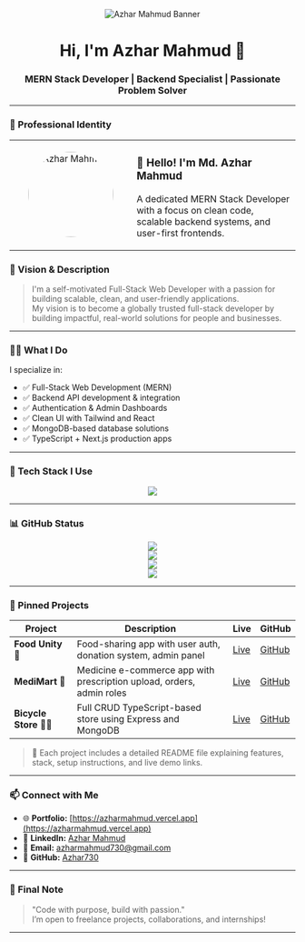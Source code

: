 <!-- 🏞 Banner / Cover Image -->
<p align="center">
  <img src="https://i.postimg.cc/nV6bMDt6/azhar-mahmud-banner.png" alt="Azhar Mahmud Banner" />
</p>

<h1 align="center">Hi, I'm Azhar Mahmud 👋</h1>
<h3 align="center">MERN Stack Developer | Backend Specialist | Passionate Problem Solver</h3>

---

### 👤 Professional Identity

<table align="center">
  <tr>
    <td align="center" width="200">
      <img src="https://i.postimg.cc/CMn9yxfJ/IMG-20230809-145342.png" alt="Azhar Mahmud" width="150" style="border-radius: 50%;" />
    </td>
    <td>
      <h3>👋 Hello! I'm <strong>Md. Azhar Mahmud</strong></h3>
      <p>A dedicated MERN Stack Developer with a focus on clean code, scalable backend systems, and user-first frontends.</p>
    </td>
  </tr>
</table>

### 🎯 Vision & Description

> I'm a self-motivated Full-Stack Web Developer with a passion for building scalable, clean, and user-friendly applications.  
> My vision is to become a globally trusted full-stack developer by building impactful, real-world solutions for people and businesses.

---

### 🧑‍💻 What I Do

I specialize in:
- ✅ Full-Stack Web Development (MERN)
- ✅ Backend API development & integration
- ✅ Authentication & Admin Dashboards
- ✅ Clean UI with Tailwind and React
- ✅ MongoDB-based database solutions
- ✅ TypeScript + Next.js production apps

---

### 🧰 Tech Stack I Use

<p align="center">
  <img src="https://skillicons.dev/icons?i=html,css,tailwind,js,ts,react,redux,next,nodejs,express,mongodb,firebase,git,github,vercel,figma" />
</p>

---

### 📊 GitHub Status

<p align="center">
  <img src="https://github-readme-stats.vercel.app/api?username=Azhar730&show_icons=true&theme=radical" />
  <br />
  <img src="https://github-readme-streak-stats.herokuapp.com?user=Azhar730&theme=radical" />
  <br />
  <img src="https://github-readme-stats.vercel.app/api/top-langs/?username=Azhar730&layout=compact&theme=radical" />
  <br />
  <img src="https://github-profile-trophy.vercel.app/?username=Azhar730&theme=radical" />
</p>

---

### 📌 Pinned Projects

| Project | Description | Live | GitHub |
|--------|-------------|------|--------|
| **Food Unity 🍱** | Food-sharing app with user auth, donation system, admin panel | [Live](https://foodunity-cc2e3.web.app) | [GitHub](https://github.com/Azhar730/food-unity) |
| **MediMart 💊** | Medicine e-commerce app with prescription upload, orders, admin roles | [Live](https://medimart-nu.vercel.app) | [GitHub](https://github.com/Azhar730/medi-mart) |
| **Bicycle Store 🚴‍♂️** | Full CRUD TypeScript-based store using Express and MongoDB | [Live](https://cycle-mart-chi.vercel.app) | [GitHub](https://github.com/Azhar730/cycle-mart) |

> 📁 Each project includes a detailed README file explaining features, stack, setup instructions, and live demo links.

---

### 📫 Connect with Me

- 🌐 **Portfolio:** [https://azharmahmud.vercel.app](https://azharmahmud.vercel.app)  
- 💼 **LinkedIn:** [Azhar Mahmud](https://www.linkedin.com/in/azhar-mahmud-437306267)  
- 📧 **Email:** azharmahmud730@gmail.com  
- 🐙 **GitHub:** [Azhar730](https://github.com/Azhar730)

---

### 💬 Final Note

> "Code with purpose, build with passion."  
> I’m open to freelance projects, collaborations, and internships!

---

